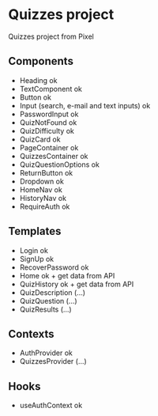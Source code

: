 # Quizzes project

Quizzes project from Pixel

## Components

- Heading ok
- TextComponent ok
- Button ok
- Input (search, e-mail and text inputs) ok
- PasswordInput ok
- QuizNotFound ok
- QuizDifficulty ok
- QuizCard ok
- PageContainer ok
- QuizzesContainer ok
- QuizQuestionOptions ok
- ReturnButton ok
- Dropdown ok
- HomeNav ok
- HistoryNav ok
- RequireAuth ok

## Templates

- Login ok
- SignUp ok
- RecoverPassword ok
- Home ok + get data from API
- QuizHistory ok + get data from API
- QuizDescription (...)
- QuizQuestion (...)
- QuizResults (...)

## Contexts

- AuthProvider ok
- QuizzesProvider (...)

## Hooks

- useAuthContext ok
